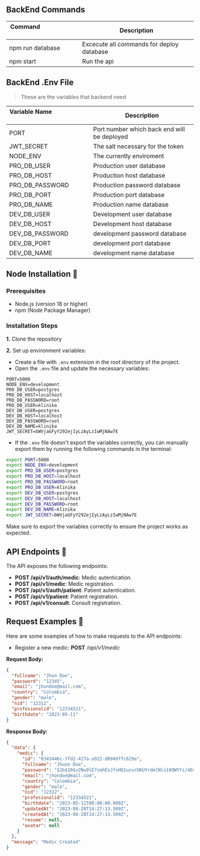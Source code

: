 ## BackEnd Commands 
| Command  &nbsp; &nbsp; &nbsp; &nbsp; &nbsp; &nbsp; &nbsp; &nbsp; &nbsp; &nbsp; &nbsp; &nbsp; &nbsp; &nbsp; | Description                                                        |
| -------------------------------------------------------------------------------------------------------- | ------------------------------------------------------------------ |
| npm run database| Excecute all commands for deploy database |
| npm start| Run the api |

## BackEnd .Env File 

>These are the variables that backend need

| Variable Name  &nbsp; &nbsp; &nbsp; &nbsp; &nbsp; &nbsp; &nbsp; &nbsp; &nbsp; &nbsp; &nbsp; &nbsp; &nbsp; &nbsp; | Description                                                        |
| -------------------------------------------------------------------------------------------------------- | ------------------------------------------------------------------ |
| PORT | Port number which back end will be deployed
| JWT_SECRET | The salt necessary for the token|
|NODE_ENV| The currently enviroment|
|PRO_DB_USER| Production user database|
|PRO_DB_HOST| Production host database|
|PRO_DB_PASSWORD| Production password database|
|PRO_DB_PORT| Production port database|
|PRO_DB_NAME| Production name database|
|DEV_DB_USER| Development user database|
|DEV_DB_HOST| Development host database|
|DEV_DB_PASSWORD| development password database|
|DEV_DB_PORT| development port database|
|DEV_DB_NAME| development name database|

## Node Installation :space_invader:


### Prerequisites

- Node.js (version 18 or higher)
- npm (Node Package Manager)

### Installation Steps

**1.** Clone the repository

**2.** Set up environment variables:

- Create a file with `.env` extension in the root directory of the project.
- Open the `.env` file and update the necessary variables:

```env
PORT=5000
NODE_ENV=development
PRO_DB_USER=postgres
PRO_DB_HOST=localhost
PRO_DB_PASSWORD=root
PRO_DB_USER=klinika
DEV_DB_USER=postgres
DEV_DB_HOST=localhost
DEV_DB_PASSWORD=root
DEV_DB_NAME=klinika
JWT_SECRET=bWVjaGFyY292ejIyLzAyLzIwMjNAw7E
```

- If the `.env` file doesn't export the variables correctly, you can manually export them by running the following commands in the terminal:

```bash
export PORT=5000
export NODE_ENV=development
export PRO_DB_USER=postgres
export PRO_DB_HOST=localhost
export PRO_DB_PASSWORD=root
export PRO_DB_USER=klinika
export DEV_DB_USER=postgres
export DEV_DB_HOST=localhost
export DEV_DB_PASSWORD=root
export DEV_DB_NAME=klinika
export JWT_SECRET=bWVjaGFyY292ejIyLzAyLzIwMjNAw7E
```

Make sure to export the variables correctly to ensure the project works as expected.

## API Endpoints :page_with_curl:

The API exposes the following endpoints:

- **POST /api/v1/auth/medic**: Medic autentication.
- **POST /api/v1/medic**: Medic registration.
- **POST /api/v1/auth/patient**: Patient autentication.
- **POST /api/v1/patient**: Patient registration.
- **POST /api/v1/consult**: Consult registration.

## Request Examples :notebook:

Here are some examples of how to make requests to the API endpoints:

- Register a new medic:
**POST** */api/v1/medic*

**Request Body:**
```json
{
  "fullname": "Jhon Doe",
  "password": "12345",
  "email": "jhondoe@mail.com",
  "country": "Colombia",
  "gender": "male",
  "nid": "12312",
  "profesionalid": "12334521",
  "birthdate": "2023-05-11"
}

```

**Response Body:**
```json
{
  "data": {
    "medic": {
      "id": "0343446c-7fd2-427a-a922-d0949ffc629e",
      "fullname": "Jhuon Doe",
      "password": "$2b$10$v2Nu9lE7cmhExJfxHQ1uzurOKUYrdmlNls18OWYYi/4EdveKSolMa",
      "email": "jhondoe@mail.com",
      "country": "Colombia",
      "gender": "male",
      "nid": "12312",
      "profesionalid": "12334521",
      "birthdate": "2023-05-11T00:00:00.000Z",
      "updatedAt": "2023-08-28T14:27:13.509Z",
      "createdAt": "2023-08-28T14:27:13.509Z",
      "resume": null,
      "avatar": null
    }
  },
  "message": "Medic Created"
}

```
